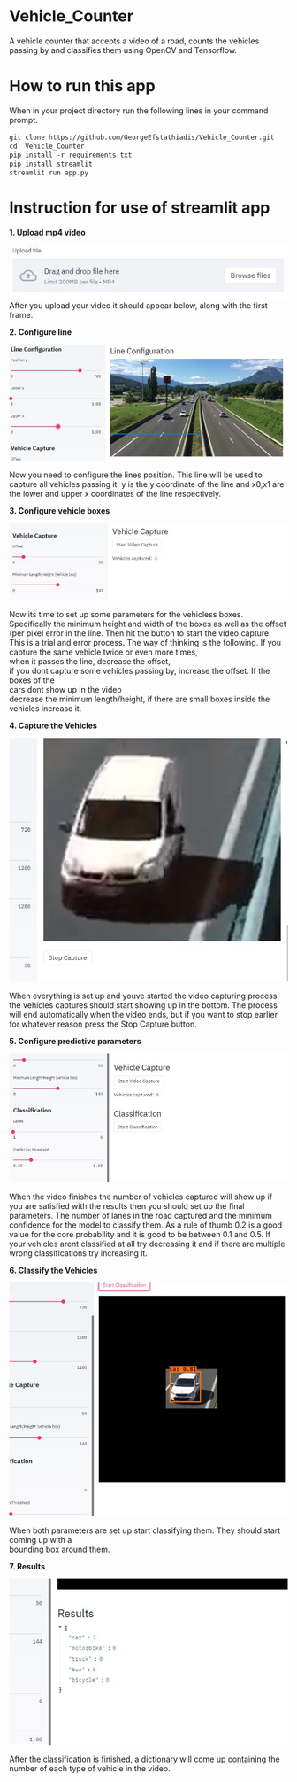# Vehicle_Counter

 A vehicle counter that accepts a video of a road, counts the vehicles passing by and classifies them using OpenCV and Tensorflow.

# How to run this app

When in your project directory run the following lines in your command prompt.

```
git clone https://github.com/GeorgeEfstathiadis/Vehicle_Counter.git
cd  Vehicle_Counter
pip install -r requirements.txt
pip install streamlit
streamlit run app.py
```

# Instruction for use of streamlit app

**1. Upload mp4 video**  

![](https://github.com/GeorgeEfstathiadis/Vehicle_Counter/blob/main/screenshots/1.JPG)  
After you upload your video it should appear below, along with the first frame.  

**2. Configure line**  

![](https://github.com/GeorgeEfstathiadis/Vehicle_Counter/blob/main/screenshots/2.JPG)   

Now you need to configure the lines position. This line will be used to capture all vehicles passing it. y is the y coordinate of the line and x0,x1 are the lower and upper x coordinates of the line respectively.  

**3. Configure vehicle boxes** 

![](https://github.com/GeorgeEfstathiadis/Vehicle_Counter/blob/main/screenshots/3.JPG)  

Now its time to set up some parameters for the vehicless boxes.   
Specifically the minimum height and width of the boxes as well as the offset (per pixel error in the line. 
Then hit the button to start the video capture. This is a trial and error process. 
The way of thinking is the following. If you capture the same vehicle twice or even more times,  
when it passes the line, decrease the offset,   
if you dont capture some vehicles passing by, increase the offset. If the boxes of the   
cars dont show up in the video  
decrease the minimum length/height, if there are small boxes inside the vehicles increase it.

**4. Capture the Vehicles**  

![](https://github.com/GeorgeEfstathiadis/Vehicle_Counter/blob/main/screenshots/4.JPG)    

When everything is set up and youve started the video capturing process the vehicles captures should start 
showing up in the bottom. The process will end automatically when the video ends, but 
if you want to stop earlier for whatever reason press the Stop Capture button.  
  
**5. Configure predictive parameters**  

![](https://github.com/GeorgeEfstathiadis/Vehicle_Counter/blob/main/screenshots/5.JPG)  

When the video finishes the number of vehicles captured will show up if you are satisfied 
with the results then you should set up the final parameters. The number of lanes in the road
captured and the minimum confidence for the model to classify them. As a rule of thumb 0.2
is a good value for the core probability and it is good to be between 0.1 and 0.5. If your vehicles
arent classified at all try decreasing it and if there are multiple wrong classifications try increasing it.  

**6. Classify the Vehicles**  

![](https://github.com/GeorgeEfstathiadis/Vehicle_Counter/blob/main/screenshots/6.JPG)  

When both parameters are set up start classifying them. They should start coming up with a   
bounding box around them.  
	
**7. Results**  

![](https://github.com/GeorgeEfstathiadis/Vehicle_Counter/blob/main/screenshots/7.JPG)  

After the classification is finished, a dictionary will come up containing the number
of each type of vehicle in the video.  
	
